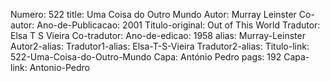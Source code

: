 Numero: 522
title: Uma Coisa do Outro Mundo
Autor: Murray Leinster
Co-autor: 
Ano-de-Publicacao: 2001
Titulo-original: Out of This World
Tradutor: Elsa T S Vieira
Co-tradutor: 
Ano-de-edicao: 1958
alias: Murray-Leinster
Autor2-alias: 
Tradutor1-alias: Elsa-T-S-Vieira
Tradutor2-alias: 
Titulo-link: 522-Uma-Coisa-do-Outro-Mundo
Capa: António Pedro
pags: 192
Capa-link: Antonio-Pedro
